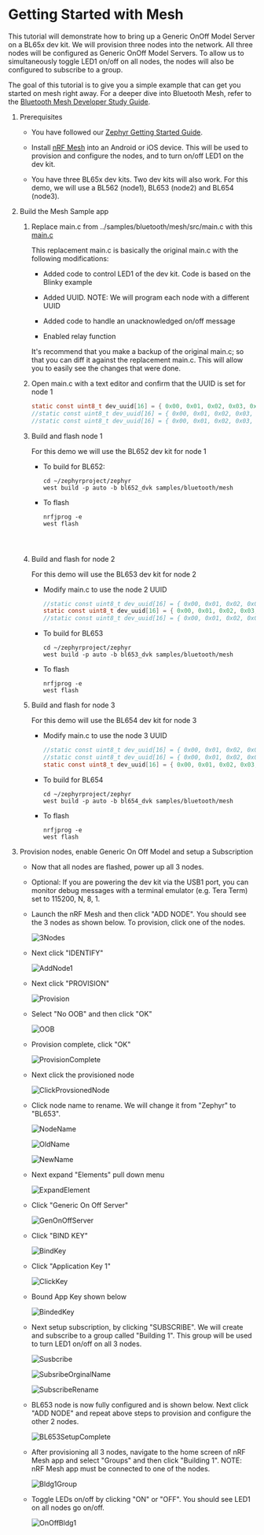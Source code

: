 # Getting Started with Mesh

This tutorial will demonstrate how to bring up a Generic OnOff Model Server on a BL65x dev kit. We will provision three nodes into the network. All three nodes will be configured as Generic OnOff Model Servers. To allow us to simultaneously toggle LED1 on/off on all nodes, the nodes will also be configured to subscribe to a group.

The goal of this tutorial is to give you a simple example that can get you started on mesh right away. For a deeper dive into Bluetooth Mesh,  refer to the [Bluetooth Mesh Developer Study Guide](https://www.bluetooth.com/blog/bluetooth-mesh-developer-study-guide-v2-0/). 



1. Prerequisites

   - You have followed our [Zephyr Getting Started Guide](ubuntu.md).

   - Install [nRF Mesh](https://www.nordicsemi.com/Software-and-tools/Development-Tools/nRF-Mesh) into an Android or iOS device. This will be used to provision and configure the nodes, and to turn on/off LED1 on the dev kit.

   - You have three BL65x dev kits. Two dev kits will also work. For this demo, we will use a BL562 (node1), BL653 (node2) and BL654 (node3). 

     

2. Build the Mesh Sample app

   1. Replace main.c from ../samples/bluetooth/mesh/src/main.c with this [main.c](../src/mesh/main.c)

      This replacement main.c is basically the original main.c with the following modifications:

      - Added code to control LED1 of the dev kit. Code is based on the Blinky example

      - Added UUID. NOTE: We will program each node with a different UUID

      - Added code to handle an unacknowledged on/off message
      - Enabled relay function

      It's recommend that you make a backup of the original main.c; so that you can diff it against the replacement main.c. This will allow you to easily see the changes that were done.

   2. Open main.c with a text editor and confirm that the UUID is set for node 1

      ```c
      static const uint8_t dev_uuid[16] = { 0x00, 0x01, 0x02, 0x03, 0x04, 0x05, 0x06, 0x07, 0x08,0x09, 0x0A, 0x0B, 0x0C, 0x0D, 0x0E, 0x01 }; //use for node 1
      //static const uint8_t dev_uuid[16] = { 0x00, 0x01, 0x02, 0x03, 0x04, 0x05, 0x06, 0x07, 0x08,0x09, 0x0A, 0x0B, 0x0C, 0x0D, 0x0E, 0x02 }; //use for node 2
      //static const uint8_t dev_uuid[16] = { 0x00, 0x01, 0x02, 0x03, 0x04, 0x05, 0x06, 0x07, 0x08,0x09, 0x0A, 0x0B, 0x0C, 0x0D, 0x0E, 0x03 }; //use for node 3
      ```

      

   3. Build and flash node 1

      For this demo we will use the BL652 dev kit for node 1

      - To build for BL652:

        ```
        cd ~/zephyrproject/zephyr
        west build -p auto -b bl652_dvk samples/bluetooth/mesh 
        ```

      - To flash

        ```
        nrfjprog -e
        west flash
      ```
        
        

   4. Build and flash for node 2

      For this demo will use the BL653 dev kit for node 2

      - Modify main.c to use the node 2 UUID

        ```c
        //static const uint8_t dev_uuid[16] = { 0x00, 0x01, 0x02, 0x03, 0x04, 0x05, 0x06, 0x07, 0x08,0x09, 0x0A, 0x0B, 0x0C, 0x0D, 0x0E, 0x01 }; //use for node 1
        static const uint8_t dev_uuid[16] = { 0x00, 0x01, 0x02, 0x03, 0x04, 0x05, 0x06, 0x07, 0x08,0x09, 0x0A, 0x0B, 0x0C, 0x0D, 0x0E, 0x02 }; //use for node 2
        //static const uint8_t dev_uuid[16] = { 0x00, 0x01, 0x02, 0x03, 0x04, 0x05, 0x06, 0x07, 0x08,0x09, 0x0A, 0x0B, 0x0C, 0x0D, 0x0E, 0x03 }; //use for node 3
        ```

        

      - To build for BL653

        ```
        cd ~/zephyrproject/zephyr
        west build -p auto -b bl653_dvk samples/bluetooth/mesh 
        ```

      - To flash

        ```
        nrfjprog -e
        west flash
        ```

   5. Build and flash for node 3

      For this demo will use the BL654 dev kit for node 3

      - Modify main.c to use the node 3 UUID

        ```c
        //static const uint8_t dev_uuid[16] = { 0x00, 0x01, 0x02, 0x03, 0x04, 0x05, 0x06, 0x07, 0x08,0x09, 0x0A, 0x0B, 0x0C, 0x0D, 0x0E, 0x01 }; //use for node 1
        //static const uint8_t dev_uuid[16] = { 0x00, 0x01, 0x02, 0x03, 0x04, 0x05, 0x06, 0x07, 0x08,0x09, 0x0A, 0x0B, 0x0C, 0x0D, 0x0E, 0x02 }; //use for node 2
        static const uint8_t dev_uuid[16] = { 0x00, 0x01, 0x02, 0x03, 0x04, 0x05, 0x06, 0x07, 0x08,0x09, 0x0A, 0x0B, 0x0C, 0x0D, 0x0E, 0x03 }; //use for node 3
        ```

        

      - To build for BL654

        ```
        cd ~/zephyrproject/zephyr
        west build -p auto -b bl654_dvk samples/bluetooth/mesh 
        ```

      - To flash

        ```
        nrfjprog -e
        west flash
        ```

   

4. Provision nodes, enable Generic On Off Model  and setup a Subscription

   - Now that all nodes are flashed, power up all 3 nodes.
   
   - Optional: If you are powering the dev kit via the USB1 port, you can monitor debug messages with a terminal emulator (e.g. Tera Term) set to 115200, N, 8, 1. 
   
   - Launch the nRF Mesh and then click "ADD NODE". You should see the 3 nodes as shown below. To provision, click one of the nodes.
   
     ![3Nodes](../images/mesh/3Nodes.png)
   
     
   
   - Next click "IDENTIFY"
   
     ![AddNode1](../images/mesh/AddNode1.png)
   
     
   
   - Next click "PROVISION"
   
     ![Provision](../images/mesh/Provision.png)
   
     
   
   - Select "No OOB" and then click "OK"
   
     ![OOB](../images/mesh/OOB.png)
   
     
   
   - Provision complete, click "OK"
   
     ![ProvisionComplete](../images/mesh/ProvisionComplete.png)
   
     
   
   - Next click the provisioned node
   
     ![ClickProvsionedNode](../images/mesh/ClickProvsionedNode.png)
   
     
   
   - Click node name to rename. We will change it from "Zephyr" to "BL653".
   
     ![NodeName](../images/mesh/NodeName.png)
   
     
   
     ![OldName](../images/mesh/OldName.png)
   
     
	
     ![NewName](../images/mesh/NewName.png)
   
     
	
   - Next expand "Elements" pull down menu
   
     ![ExpandElement](../images/mesh/ExpandElement.png)
	
     
   
   - Click "Generic On Off Server"
   
     ![GenOnOffServer](../images/mesh/GenOnOffServer.png)
   
     
   
   - Click "BIND KEY"
   
     ![BindKey](../images/mesh/BindKey.png)
   
     
   
   - Click "Application Key 1"
   
     ![ClickKey](../images/mesh/ClickKey.png)
   
     
   
   - Bound App Key shown below
   
     ![BindedKey](../images/mesh/BoundKey.png)
   
     
   
   - Next setup subscription, by clicking "SUBSCRIBE". We will create and subscribe to a group called "Building 1". This group will be used to turn LED1 on/off on all 3 nodes.
   
     ![Susbcribe](../images/mesh/Susbcribe.png)
   
     ![SubsribeOrginalName](../images/mesh/SubsribeOrginalName.png)
   
     ![SubscribeRename](../images/mesh/SubscribeRename.png)
   
     
   
   - BL653 node is now fully configured and is shown below. Next click "ADD NODE" and repeat above steps to provision and configure the other 2 nodes.
   
     ![BL653SetupComplete](../images/mesh/BL653SetupComplete.png)
   
     
   
   - After provisioning all 3 nodes, navigate to the home screen of nRF Mesh app and select "Groups" and then click "Building 1". NOTE: nRF Mesh app must be connected to one of the nodes.
   
     ![Bldg1Group](../images/mesh/Bldg1Group.png)
   
     
   
   - Toggle LEDs on/off by clicking "ON" or "OFF". You should see LED1 on all nodes go on/off.
   
     ![OnOffBldg1](../images/mesh/OnOffBldg1.png)
   
     
